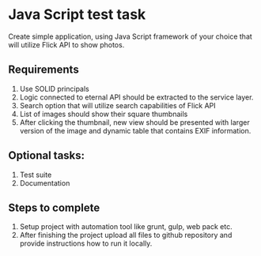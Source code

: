 # Java Script test task

Create simple application, using Java Script framework of your choice that will utilize Flick API to show photos.

## Requirements
1. Use SOLID principals
2. Logic connected to eternal API should be extracted to the service layer.
3. Search option that will utilize search capabilities of Flick API
4. List of images should show their square thumbnails
5. After clicking the thumbnail, new view should be presented with larger version of the image and dynamic table that contains EXIF information.


## Optional tasks:
1. Test suite
2. Documentation


## Steps to complete
1. Setup project with automation tool like grunt, gulp, web pack etc.
2. After finishing the project upload all files to github repository and provide instructions how to run it locally. 
	
